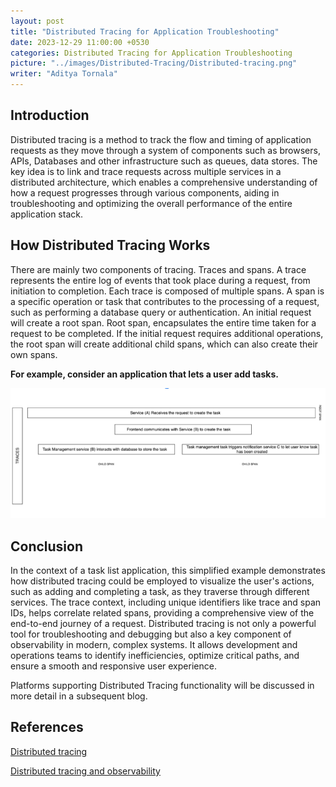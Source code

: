 ```yaml
---
layout: post
title: "Distributed Tracing for Application Troubleshooting"
date: 2023-12-29 11:00:00 +0530
categories: Distributed Tracing for Application Troubleshooting
picture: "../images/Distributed-Tracing/Distributed-tracing.png"
writer: "Aditya Tornala"
---
```


## **Introduction**

Distributed tracing is a method to track the flow and timing of application requests as they move through a system of components such as browsers, APIs, Databases and other infrastructure such as queues, data stores. The key idea is to link and trace requests across multiple services in a distributed architecture, which enables a comprehensive understanding of how a request progresses through various components, aiding in troubleshooting and optimizing the overall performance of the entire application stack.

## **How Distributed Tracing Works**

There are mainly two components of tracing. Traces and spans. A trace represents the entire log of events that took place during a request, from initiation to completion. Each trace is composed of multiple spans. A span is a specific operation or task that contributes to the processing of a request, such as performing a database query or authentication. An initial request will create a root span. Root span, encapsulates the entire time taken for a request to be completed. If the initial request requires additional operations, the root span will create additional child spans, which can also create their own spans.

**For example, consider an application that lets a user add tasks.**

<!-- img  -->

![Distributed-Tracing](../images/Distributed-Tracing/Distributed-tracing.png)

## **Conclusion**

In the context of a task list application, this simplified example demonstrates how distributed tracing could be employed to visualize the user's actions, such as adding and completing a task, as they traverse through different services. The trace context, including unique identifiers like trace and span IDs, helps correlate related spans, providing a comprehensive view of the end-to-end journey of a request. Distributed tracing is not only a powerful tool for troubleshooting and debugging but also a key component of observability in modern, complex systems. It allows development and operations teams to identify inefficiencies, optimize critical paths, and ensure a smooth and responsive user experience.

Platforms supporting Distributed Tracing functionality will be discussed in more detail in a subsequent blog.

## **References**

[Distributed tracing](https://www.datadoghq.com/knowledge-center/distributed-tracing)

[Distributed tracing and observability](https://www.dynatrace.com/news/blog/open-observability-distributed-tracing-and-observability/)
